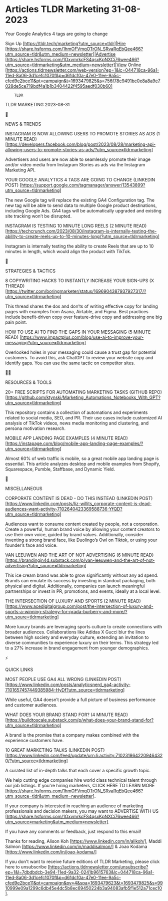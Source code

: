 # Articles TLDR Marketing 31-08-2023

Your Google Analytics 4 tags are going to change  

Sign Up [https://tldr.tech/marketing?utm_source=tldr]|Hire
[https://share.hsforms.com/1hmOFVmqOTrON_SRvaRqEbQee466?utm_source=tldr&utm_medium=newsletter]|Advertise
[https://share.hsforms.com/1OxvmrkcFS4qsxKpNXCi76wee466?utm_source=tldrmarketing&utm_medium=newsletter]|View
Online
[https://actions.tldrnewsletter.com/web-version?ep=1&lc=044718ca-96a1-11ed-8a06-3d1cefc1070f&p=d61dc10a-47e0-11ee-9a5c-cfed9e2bce11&pt=campaign&t=1693479825&s=756f78c9491bc0e8a8a9e7028de5ce719bdf4a1b1b3404422f4595aedf030b60]


		TLDR 

TLDR MARKETING 2023-08-31

📱 

NEWS & TRENDS

INSTAGRAM IS NOW ALLOWING USERS TO PROMOTE STORIES AS ADS (1 MINUTE
READ)
[https://developers.facebook.com/blog/post/2023/08/28/marketing-api-allowing-users-to-promote-stories-as-ads/?utm_source=tldrmarketing]

Advertisers and users are now able to seamlessly promote their image
and/or video media from Instagram Stories as ads via the Instagram
Marketing API. 

YOUR GOOGLE ANALYTICS 4 TAGS ARE GOING TO CHANGE (LINKEDIN POST)
[https://support.google.com/tagmanager/answer/13543899?utm_source=tldrmarketing]

The new Google tag will replace the existing GA4 Configuration tag.
The new tag will be able to send data to multiple Google product
destinations, including Google Ads. GA4 tags will be automatically
upgraded and existing site tracking won’t be disrupted. 

INSTAGRAM IS TESTING 10 MINUTE LONG REELS (2 MINUTE READ)
[https://techcrunch.com/2023/08/30/instagram-is-internally-testing-the-ability-to-create-reels-up-to-10-minutes-long/?utm_source=tldrmarketing]

Instagram is internally testing the ability to create Reels that are
up to 10 minutes in length, which would align the product with TikTok.


🚀 

STRATEGIES & TACTICS

8 COPYWRITING HACKS TO INSTANTLY INCREASE YOUR SIGN-UPS (X THREAD)
[https://twitter.com/boringmarketer/status/1696904387937927317/?utm_source=tldrmarketing]

This thread shares the dos and don’ts of writing effective copy for
landing pages with examples from Asana, Airtable, and Figma. Best
practices include benefit-driven copy over feature-drive copy and
addressing one big pain point. 

HOW TO USE AI TO FIND THE GAPS IN YOUR MESSAGING (5 MINUTE READ)
[https://www.impactplus.com/blog/use-ai-to-improve-your-messaging?utm_source=tldrmarketing]

Overlooked holes in your messaging could cause a trust gap for
potential customers. To avoid this, ask ChatGPT to review your website
copy and identify gaps. You can use the same tactic on competitor
sites. 

🧑‍💻 

RESOURCES & TOOLS

20+ FREE SCRIPTS FOR AUTOMATING MARKETING TASKS (GITHUB REPO)
[https://github.com/ktynski/Marketing_Automations_Notebooks_With_GPT?utm_source=tldrmarketing]

This repository contains a collection of automations and experiments
related to social media, SEO, and PR. Their use cases include
customized AI analysis of TikTok videos, news media monitoring and
clustering, and persona motivation research. 

MOBILE APP LANDING PAGE EXAMPLES (4 MINUTE READ)
[https://instapage.com/blog/mobile-app-landing-page-examples/?utm_source=tldrmarketing]

Almost 60% of web traffic is mobile, so a great mobile app landing
page is essential. This article analyzes desktop and mobile examples
from Shopify, Squarespace, Pumble, Staffbase, and Dynamic Yield. 

🎁 

MISCELLANEOUS

CORPORATE CONTENT IS DEAD - DO THIS INSTEAD (LINKEDIN POST)
[https://www.linkedin.com/posts/liz-willits_corporate-content-is-dead-audiences-want-activity-7102640423369588736-YfQD?utm_source=tldrmarketing]

Audiences want to consume content created by people, not a
corporation. Create a powerful, human brand voice by allowing your
content creators to use their own voice, guided by brand values.
Additionally, consider inventing a strong brand face, like
Duolingo’s Owl on Tiktok, or using your founder’s face and voice. 

VAN LEEUWEN AND THE ART OF NOT ADVERTISING (6 MINUTE READ)
[https://brandingin4d.substack.com/p/van-leeuwen-and-the-art-of-not-advertising?utm_source=tldrmarketing]

This ice cream brand was able to grow significantly without any ad
spend. Brands can emulate its success by investing in standout
packaging, both physical and digital. Additionally, companies can
launch meaningful partnerships or invest in PR, promotions, and
events, ideally at a local level. 

THE INTERSECTION OF LUXURY AND SPORTS (2 MINUTE READ)
[https://www.acedigitalgroup.com/post/the-intersection-of-luxury-and-sports-a-winning-strategy-for-prada-burberry-and-more/?utm_soure=tldrmarketing]

More luxury brands are leveraging sports culture to create connections
with broader audiences. Collaborations like Adidas X Gucci blur the
lines between high society and everyday culture, extending an
invitation to diverse communities to experience luxury on their terms.
This strategy led to a 27% increase in brand engagement from younger
demographics. 

⚡ 

QUICK LINKS

MOST PEOPLE USE GA4 ALL WRONG (LINKEDIN POST)
[https://www.linkedin.com/posts/analyticsnerd_ga4-activity-7101657457449385984-HyDf?utm_source=tldrmarketing]

While useful, GA4 doesn’t provide a full picture of business
performance and customer audiences. 

WHAT DOES YOUR BRAND STAND FOR? (4 MINUTE READ)
[https://buildtoscale.substack.com/p/what-does-your-brand-stand-for?utm_source=tldrmarketing]

A brand is the promise that a company makes combined with the
experience customers have. 

10 GREAT MARKETING TALKS (LINKEDIN POST)
[https://www.linkedin.com/feed/update/urn:li:activity:7102318642209464320/?utm_source=tldrmarketing]

A curated list of in-depth talks that each cover a specific growth
topic. 

 We help cutting edge companies hire world class technical talent
through our job listings. If you're hiring marketers, CLICK HERE TO
LEARN MORE
[https://share.hsforms.com/1hmOFVmqOTrON_SRvaRqEbQee466?utm_source=tldr&utm_medium=newsletter].


If your company is interested in reaching an audience of marketing
professionals and decision makers, you may want to ADVERTISE WITH US
[https://share.hsforms.com/1OxvmrkcFS4qsxKpNXCi76wee466?utm_source=marketing&utm_medium=newsletter].


If you have any comments or feedback, just respond to this email! 

Thanks for reading, 
Alison Koh [https://www.linkedin.com/in/alikoh/], Maddi Salmon
[https://www.linkedin.com/in/maddisalmon/] & Joao Kodama
[https://www.linkedin.com/in/joao-kodama/] 

If you don't want to receive future editions of TLDR Marketing,
please click here to unsubscribe
[https://actions.tldrnewsletter.com/unsubscribe?ep=1&l=7dbdbdcb-3e94-11ed-9a32-0241b9615763&lc=044718ca-96a1-11ed-8a06-3d1cefc1070f&p=d61dc10a-47e0-11ee-9a5c-cfed9e2bce11&pt=campaign&pv=4&spa=1693479623&t=1693479825&s=9910999e09a1299c6db45e4dc5b8ec69450224b3a94083afb5f1e512a71cec10].

  